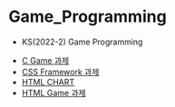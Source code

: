 # Game_Programming
* KS(2022-2) Game Programming     

- [C Game 과제](https://github.com/seong2517/Game_Programming/tree/main/c_upgrade_game(1012))     
- [CSS Framework 과제](https://github.com/seong2517/Game_Programming/tree/main/css_framework)     
- [HTML CHART](https://github.com/seong2517/Game_Programming/tree/main/html_chart(1109))    
- [HTML Game 과제](https://github.com/seong2517/Game_Programming/tree/main/html_game(1116))
